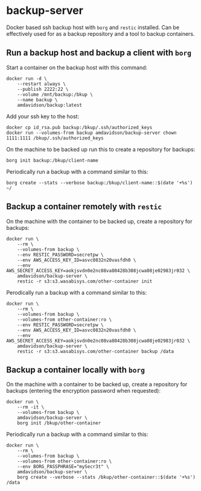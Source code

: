 # backup-server
Docker based ssh backup host with `borg` and `restic` installed. Can be effectively used for as a backup repository and a tool to backup containers.

## Run a backup host and backup a client with `borg`

Start a container on the backup host with this command:

    docker run -d \
        --restart always \
        --publish 2222:22 \
        --volume /mnt/backup:/bkup \
        --name backup \
        amdavidson/backup:latest

Add your ssh key to the host:

    docker cp id_rsa.pub backup:/bkup/.ssh/authorized_keys
    docker run --volumes-from backup amdavidson/backup-server chown 1111:1111 /bkup/.ssh/authorized_keys


On the machine to be backed up run this to create a repository for backups:

    borg init backup:/bkup/client-name

Periodically run a backup with a command similar to this:

    borg create --stats --verbose backup:/bkup/client-name::$(date '+%s') ~/

## Backup a container remotely with `restic`

On the machine with the container to be backed up, create a repository for backups:

    docker run \
        --rm \
        --volumes-from backup \
        --env RESTIC_PASSWORD=secretpw \
        --env AWS_ACCESS_KEY_ID=asvc0832n20vasfdh0 \
        --env AWS_SECRET_ACCESS_KEY=aokjsvdn0e2nc08va80428b308jcwa08je02983jr032 \
        amdavidson/backup-server \
        restic -r s3:s3.wasabisys.com/other-container init

Perodically run a backup with a command similar to this:

    docker run \
        --rm \
        --volumes-from backup \
        --volumes-from other-container:ro \
        --env RESTIC_PASSWORD=secretpw \
        --env AWS_ACCESS_KEY_ID=asvc0832n20vasfdh0 \
        --env AWS_SECRET_ACCESS_KEY=aokjsvdn0e2nc08va80428b308jcwa08je02983jr032 \
        amdavidson/backup-server \
        restic -r s3:s3.wasabisys.com/other-container backup /data

## Backup a container locally with `borg`

On the machine with a container to be backed up, create a repository for backups (entering the encryption password when requested):

    docker run \
        --rm -it \
        --volumes-from backup \
        amdavidson/backup-server \
        borg init /bkup/other-container

Periodically run a backup with a command similar to this:

    docker run \
        --rm \
        --volumes-from backup \
        --volumes-from other-container:ro \
        --env BORG_PASSPHRASE="mySecr3t" \
        amdavidson/backup-server \
        borg create --verbose --stats /bkup/other-container::$(date '+%s') /data




